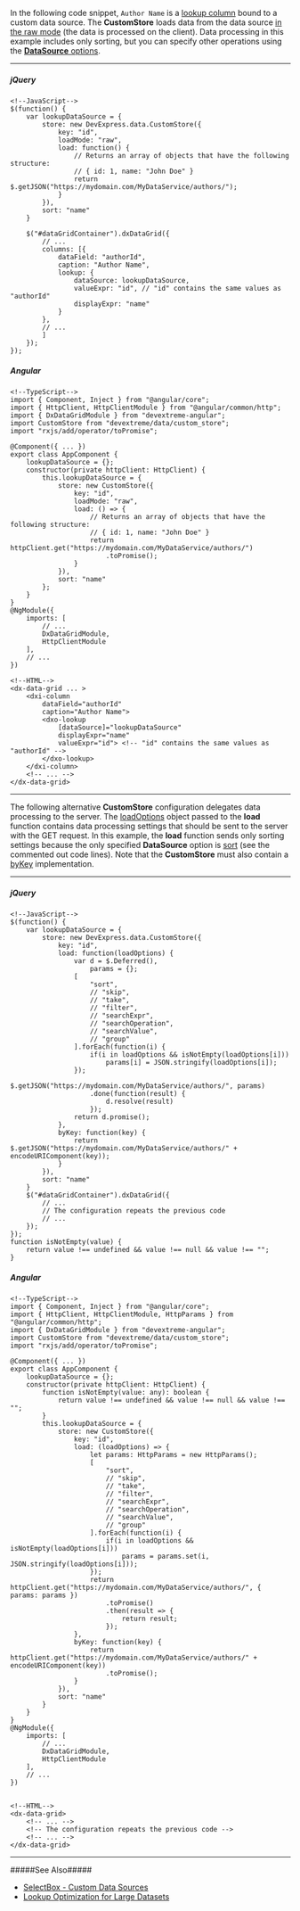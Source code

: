 In the following code snippet, `Author Name` is a [lookup column](/concepts/05%20Widgets/DataGrid/15%20Columns/10%20Column%20Types/3%20Lookup%20Columns.md '/Documentation/Guide/Widgets/DataGrid/Columns/Column_Types/Lookup_Columns/') bound to a custom data source. The **CustomStore** loads data from the data source [in the raw mode](/concepts/30%20Data%20Layer/51%20Data%20Source%20Examples/3%20Custom%20Sources/1%20Load%20Data%20in%20Raw%20Mode.md '/Documentation/Guide/Data_Layer/Data_Source_Examples/#Custom_Sources/Load_Data_in_Raw_Mode') (the data is processed on the client). Data processing in this example includes only sorting, but you can specify other operations using the [**DataSource** options](/api-reference/30%20Data%20Layer/DataSource/1%20Configuration '/Documentation/ApiReference/Data_Layer/DataSource/Configuration/').

---
##### jQuery

    <!--JavaScript-->
    $(function() {
        var lookupDataSource = {
            store: new DevExpress.data.CustomStore({
                key: "id",
                loadMode: "raw",
                load: function() {
                    // Returns an array of objects that have the following structure:
                    // { id: 1, name: "John Doe" }
                    return $.getJSON("https://mydomain.com/MyDataService/authors/");
                }
            }),
            sort: "name"
        }

        $("#dataGridContainer").dxDataGrid({
            // ...
            columns: [{
                dataField: "authorId",
                caption: "Author Name",
                lookup: {
                    dataSource: lookupDataSource,
                    valueExpr: "id", // "id" contains the same values as "authorId"
                    displayExpr: "name"
                }
            },
            // ...
            ]
        });
    });

##### Angular

    <!--TypeScript-->
    import { Component, Inject } from "@angular/core";
    import { HttpClient, HttpClientModule } from "@angular/common/http";
    import { DxDataGridModule } from "devextreme-angular";
    import CustomStore from "devextreme/data/custom_store";
    import "rxjs/add/operator/toPromise";

    @Component({ ... })
    export class AppComponent {
        lookupDataSource = {};
        constructor(private httpClient: HttpClient) {
            this.lookupDataSource = {
                store: new CustomStore({
                    key: "id",
                    loadMode: "raw",
                    load: () => {
                        // Returns an array of objects that have the following structure:
                        // { id: 1, name: "John Doe" }
                        return httpClient.get("https://mydomain.com/MyDataService/authors/")
                            .toPromise();
                    }
                }),
                sort: "name"
            };
        }
    }
    @NgModule({
        imports: [
            // ...
            DxDataGridModule,
            HttpClientModule
        ],
        // ...
    })

    <!--HTML-->
    <dx-data-grid ... >
        <dxi-column
            dataField="authorId"
            caption="Author Name">
            <dxo-lookup
                [dataSource]="lookupDataSource"
                displayExpr="name"
                valueExpr="id"> <!-- "id" contains the same values as "authorId" -->
            </dxo-lookup>
        </dxi-column>
        <!-- ... -->
    </dx-data-grid>

---

The following alternative **CustomStore** configuration delegates data processing to the server. The [loadOptions](/api-reference/30%20Data%20Layer/CustomStore/LoadOptions '/Documentation/ApiReference/Data_Layer/CustomStore/LoadOptions/') object passed to the **load** function contains data processing settings that should be sent to the server with the GET request. In this example, the **load** function sends only sorting settings because the only specified **DataSource** option is [sort](/api-reference/30%20Data%20Layer/DataSource/1%20Configuration/sort.md '/Documentation/ApiReference/Data_Layer/DataSource/Configuration/#sort') (see the commented out code lines). Note that the **CustomStore** must also contain a [byKey](/api-reference/30%20Data%20Layer/CustomStore/1%20Configuration/byKey.md '/Documentation/ApiReference/Data_Layer/CustomStore/Configuration/#byKey') implementation. 

---
##### jQuery

    <!--JavaScript-->
    $(function() {
        var lookupDataSource = {
            store: new DevExpress.data.CustomStore({
                key: "id",
                load: function(loadOptions) {
                    var d = $.Deferred(),
                        params = {};
                    [
                        "sort", 
                        // "skip",     
                        // "take", 
                        // "filter", 
                        // "searchExpr",
                        // "searchOperation",
                        // "searchValue",
                        // "group"
                    ].forEach(function(i) {
                        if(i in loadOptions && isNotEmpty(loadOptions[i])) 
                            params[i] = JSON.stringify(loadOptions[i]);
                    });
                    $.getJSON("https://mydomain.com/MyDataService/authors/", params)
                        .done(function(result) {
                            d.resolve(result)
                        });
                    return d.promise();
                },
                byKey: function(key) {
                    return $.getJSON("https://mydomain.com/MyDataService/authors/" + encodeURIComponent(key));
                }
            }),
            sort: "name"
        }
        $("#dataGridContainer").dxDataGrid({
            // ...
            // The configuration repeats the previous code
            // ...
        });
    });
    function isNotEmpty(value) {
        return value !== undefined && value !== null && value !== "";
    }

##### Angular

    <!--TypeScript-->
    import { Component, Inject } from "@angular/core";
    import { HttpClient, HttpClientModule, HttpParams } from "@angular/common/http";
    import { DxDataGridModule } from "devextreme-angular";
    import CustomStore from "devextreme/data/custom_store";
    import "rxjs/add/operator/toPromise";

    @Component({ ... })
    export class AppComponent {
        lookupDataSource = {};
        constructor(private httpClient: HttpClient) {
            function isNotEmpty(value: any): boolean {
                return value !== undefined && value !== null && value !== "";
            }
            this.lookupDataSource = {
                store: new CustomStore({
                    key: "id",
                    load: (loadOptions) => {
                        let params: HttpParams = new HttpParams();
                        [
                            "sort", 
                            // "skip",     
                            // "take", 
                            // "filter", 
                            // "searchExpr",
                            // "searchOperation",
                            // "searchValue",
                            // "group"
                        ].forEach(function(i) {
                            if(i in loadOptions && isNotEmpty(loadOptions[i])) 
                                params = params.set(i, JSON.stringify(loadOptions[i]));
                        });
                        return httpClient.get("https://mydomain.com/MyDataService/authors/", { params: params })
                            .toPromise()
                            .then(result => {
                                return result;
                            });
                    },
                    byKey: function(key) {
                        return httpClient.get("https://mydomain.com/MyDataService/authors/" + encodeURIComponent(key))
                            .toPromise();
                    }
                }),
                sort: "name"
            }
        }
    }
    @NgModule({
        imports: [
            // ...
            DxDataGridModule,
            HttpClientModule
        ],
        // ...
    })


    <!--HTML-->
    <dx-data-grid>
        <!-- ... -->
        <!-- The configuration repeats the previous code -->
        <!-- ... -->
    </dx-data-grid>

---

#####See Also#####
- [SelectBox - Custom Data Sources](/concepts/05%20Widgets/SelectBox/03%20Data%20Binding/20%20Custom%20Sources.md '/Documentation/Guide/Widgets/SelectBox/Data_Binding/Custom_Sources/')
- [Lookup Optimization for Large Datasets](/concepts/05%20Widgets/DataGrid/10%20Enhance%20Performance%20on%20Large%20Datasets/020%20Lookup%20Optimization.md '/Documentation/Guide/Widgets/DataGrid/Enhance_Performance_on_Large_Datasets/#Lookup_Optimization')
